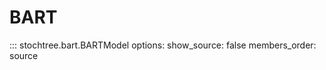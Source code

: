 # BART

::: stochtree.bart.BARTModel
    options:
        show_source: false
        members_order: source

